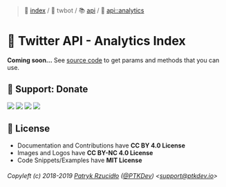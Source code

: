 > 📌 [index](../../../README.md) / 🐣 twbot / 📚 [api](../README.md) / 📘 [api::analytics](README.md)

# 📎 Twitter API - Analytics Index
**Coming soon...** See [source code](https://github.com/social-manager-tools/socialmanagertools-twbot/blob/nightly/modules/api/analytics.js) to get params and methods that you can use.

## 🎁 Support: Donate
[![](https://img.shields.io/badge/donate-paypal-005EA6.svg)](http://paypal.ptkdev.io) [![](https://img.shields.io/badge/donate-patreon-F87668.svg)](http://patreon.ptkdev.io) [![](https://img.shields.io/badge/donate-opencollective-5DA4F9.svg)](http://opencollective.ptkdev.io) [![](https://img.shields.io/badge/buy%20me-coffee-4B788C.svg)](http://coffee.ptkdev.io)

## 💫 License
* Documentation and Contributions have **CC BY 4.0 License**
* Images and Logos have **CC BY-NC 4.0 License**
* Code Snippets/Examples have **MIT License**

###### Copyleft (c) 2018-2019 [Patryk Rzucidło](https://ptk.dev) ([@PTKDev](https://twitter.com/ptkdev)) <[support@ptkdev.io](mailto:support@ptkdev.io)>
